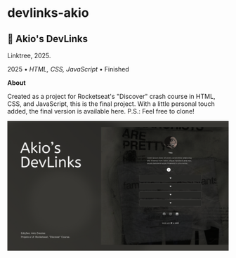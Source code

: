 # devlinks-akio

<h2> &#128278; Akio's DevLinks </h2>
<p> Linktree, 2025. </p>

<p>2025 •<em> HTML, CSS, JavaScript</em> • Finished</p>

<p><strong>About</strong></p>
 <p>Created as a project for Rocketseat's "Discover" crash course in HTML, CSS, and JavaScript, this is the final project.
 With a little personal touch added, the final version is available here. P.S.: Feel free to clone!
</p>

<img alt="Project Preview" src="./assets/preview.png">